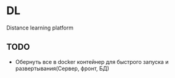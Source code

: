 # DL
Distance learning platform

## TODO
- Обернуть все в docker контейнер для быстрого запуска и развертывания(Сервер, фронт, БД)

